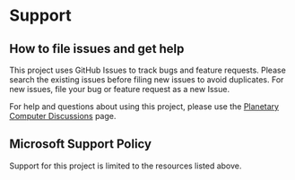 # Support

## How to file issues and get help

This project uses GitHub Issues to track bugs and feature requests. Please search the existing
issues before filing new issues to avoid duplicates.  For new issues, file your bug or
feature request as a new Issue.

For help and questions about using this project, please use the [Planetary Computer Discussions](https://github.com/microsoft/PlanetaryComputer/discussions) page.

## Microsoft Support Policy

Support for this project is limited to the resources listed above.
